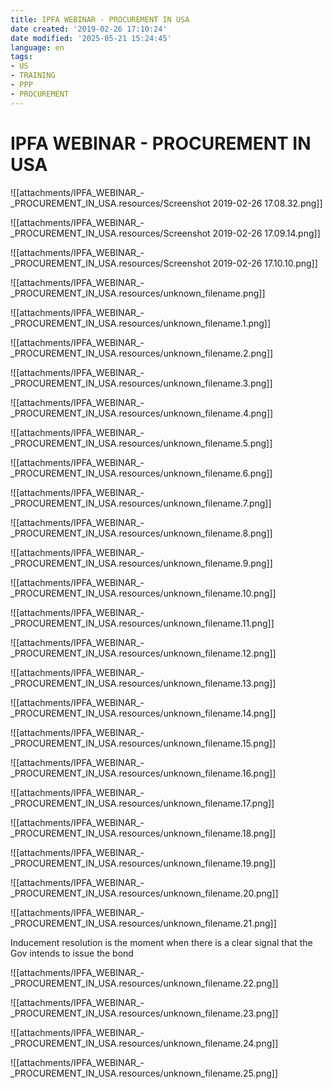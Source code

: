 ```yaml
---
title: IPFA WEBINAR - PROCUREMENT IN USA
date created: '2019-02-26 17:10:24'
date modified: '2025-05-21 15:24:45'
language: en
tags:
- US
- TRAINING
- PPP
- PROCUREMENT
---
```


# IPFA WEBINAR - PROCUREMENT IN USA

![[attachments/IPFA_WEBINAR_-_PROCUREMENT_IN_USA.resources/Screenshot 2019-02-26 17.08.32.png]]

![[attachments/IPFA_WEBINAR_-_PROCUREMENT_IN_USA.resources/Screenshot 2019-02-26 17.09.14.png]]

![[attachments/IPFA_WEBINAR_-_PROCUREMENT_IN_USA.resources/Screenshot 2019-02-26 17.10.10.png]]

![[attachments/IPFA_WEBINAR_-_PROCUREMENT_IN_USA.resources/unknown_filename.png]]

![[attachments/IPFA_WEBINAR_-_PROCUREMENT_IN_USA.resources/unknown_filename.1.png]]

![[attachments/IPFA_WEBINAR_-_PROCUREMENT_IN_USA.resources/unknown_filename.2.png]]

![[attachments/IPFA_WEBINAR_-_PROCUREMENT_IN_USA.resources/unknown_filename.3.png]]

![[attachments/IPFA_WEBINAR_-_PROCUREMENT_IN_USA.resources/unknown_filename.4.png]]

![[attachments/IPFA_WEBINAR_-_PROCUREMENT_IN_USA.resources/unknown_filename.5.png]]

![[attachments/IPFA_WEBINAR_-_PROCUREMENT_IN_USA.resources/unknown_filename.6.png]]

![[attachments/IPFA_WEBINAR_-_PROCUREMENT_IN_USA.resources/unknown_filename.7.png]]

![[attachments/IPFA_WEBINAR_-_PROCUREMENT_IN_USA.resources/unknown_filename.8.png]]

![[attachments/IPFA_WEBINAR_-_PROCUREMENT_IN_USA.resources/unknown_filename.9.png]]

![[attachments/IPFA_WEBINAR_-_PROCUREMENT_IN_USA.resources/unknown_filename.10.png]]

![[attachments/IPFA_WEBINAR_-_PROCUREMENT_IN_USA.resources/unknown_filename.11.png]]

![[attachments/IPFA_WEBINAR_-_PROCUREMENT_IN_USA.resources/unknown_filename.12.png]]

![[attachments/IPFA_WEBINAR_-_PROCUREMENT_IN_USA.resources/unknown_filename.13.png]]

![[attachments/IPFA_WEBINAR_-_PROCUREMENT_IN_USA.resources/unknown_filename.14.png]]

![[attachments/IPFA_WEBINAR_-_PROCUREMENT_IN_USA.resources/unknown_filename.15.png]]

![[attachments/IPFA_WEBINAR_-_PROCUREMENT_IN_USA.resources/unknown_filename.16.png]]

![[attachments/IPFA_WEBINAR_-_PROCUREMENT_IN_USA.resources/unknown_filename.17.png]]

![[attachments/IPFA_WEBINAR_-_PROCUREMENT_IN_USA.resources/unknown_filename.18.png]]

![[attachments/IPFA_WEBINAR_-_PROCUREMENT_IN_USA.resources/unknown_filename.19.png]]

![[attachments/IPFA_WEBINAR_-_PROCUREMENT_IN_USA.resources/unknown_filename.20.png]]

![[attachments/IPFA_WEBINAR_-_PROCUREMENT_IN_USA.resources/unknown_filename.21.png]]

Inducement resolution is the moment when there is a clear signal that the Gov intends to issue the bond

![[attachments/IPFA_WEBINAR_-_PROCUREMENT_IN_USA.resources/unknown_filename.22.png]]

![[attachments/IPFA_WEBINAR_-_PROCUREMENT_IN_USA.resources/unknown_filename.23.png]]

![[attachments/IPFA_WEBINAR_-_PROCUREMENT_IN_USA.resources/unknown_filename.24.png]]

![[attachments/IPFA_WEBINAR_-_PROCUREMENT_IN_USA.resources/unknown_filename.25.png]]